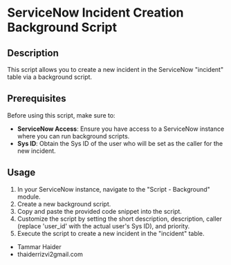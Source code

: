 # ServiceNow Incident Creation Background Script

## Description

This script allows you to create a new incident in the ServiceNow "incident" table via a background script.

## Prerequisites

Before using this script, make sure to:

- **ServiceNow Access**: Ensure you have access to a ServiceNow instance where you can run background scripts.
- **Sys ID**: Obtain the Sys ID of the user who will be set as the caller for the new incident.

## Usage

1. In your ServiceNow instance, navigate to the "Script - Background" module.
2. Create a new background script.
3. Copy and paste the provided code snippet into the script.
4. Customize the script by setting the short description, description, caller (replace 'user_id' with the actual user's Sys ID), and priority.
5. Execute the script to create a new incident in the "incident" table.

- Tammar Haider
- thaiderrizvi2gmail.com
